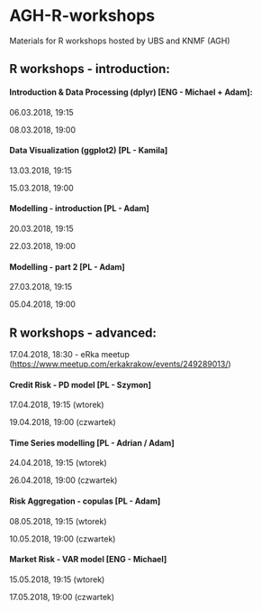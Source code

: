 # AGH-R-workshops
Materials for R workshops hosted by UBS and KNMF (AGH)

## R workshops - introduction:

#### Introduction & Data Processing (dplyr) [ENG - Michael + Adam]:

06.03.2018, 19:15

08.03.2018, 19:00

#### Data Visualization (ggplot2) [PL - Kamila]

13.03.2018, 19:15

15.03.2018, 19:00

#### Modelling - introduction [PL - Adam]

20.03.2018, 19:15

22.03.2018, 19:00

#### Modelling - part 2 [PL - Adam]

27.03.2018, 19:15

05.04.2018, 19:00


## R workshops - advanced:

17.04.2018, 18:30 - eRka meetup (https://www.meetup.com/erkakrakow/events/249289013/)

#### Credit Risk - PD model [PL - Szymon]

17.04.2018, 19:15 (wtorek)

19.04.2018, 19:00 (czwartek)

#### Time Series modelling [PL - Adrian / Adam]

24.04.2018, 19:15 (wtorek)

26.04.2018, 19:00 (czwartek)

#### Risk Aggregation - copulas [PL - Adam]

08.05.2018, 19:15 (wtorek)

10.05.2018, 19:00 (czwartek)

#### Market Risk - VAR model [ENG - Michael]

15.05.2018, 19:15 (wtorek)

17.05.2018, 19:00 (czwartek)
